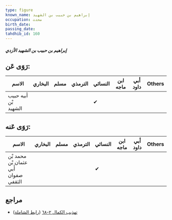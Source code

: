 ```yaml
---
type: figure
known_name: إبراهيم بن حبيب بن الشهيد
occupation: محدث
birth_date:
passing_date:
tahdhib_id: 160
---
```

##### إبراهيم بن حبيب بن الشهيد الأزدي

## رَوَى عَن:
| الاسم                | البخاري | مسلم | الترمذي | النسائي | ابن ماجه | أبي داود | Others |
| -------------------- | ------- | ---- | ------- | ------- | -------- | -------- | ------ |
| أبيه حبيب بْن الشهيد |         |      |         | ✔       |          |          |        |
## رَوَى عَنه:
| الاسم                                | البخاري | مسلم | الترمذي | النسائي | ابن ماجه | أبي داود | Others |
| ------------------------------------ | ------- | ---- | ------- | ------- | -------- | -------- | ------ |
| محمد بْن عثمان بْن أَبي صفوان الثقفي |         |      |         | ✔       |          |          |        |
## مراجع
- [تهذيب الكمال ٢-٦٨](obsidian://open?vault=Tahdhib-al-Kamal&file=Figures/١٦٠-إبراهيم%20بن%20حبيب%20بن%20الشهيد%20الأزدي) ([رابط الشاملة](https://shamela.ws/book/3722/549))